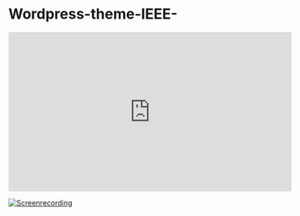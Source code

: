 # Wordpress-theme-IEEE-
<iframe width="560" height="315" src="https://www.youtube.com/embed/y6xmI94bb5k" title="YouTube video player" frameborder="0" allow="accelerometer; autoplay; clipboard-write; encrypted-media; gyroscope; picture-in-picture" allowfullscreen></iframe>

[![Screenrecording](http://i.imgur.com/7YTMFQp.png)](https://www.youtube.com/embed/y6xmI94bb5k )
